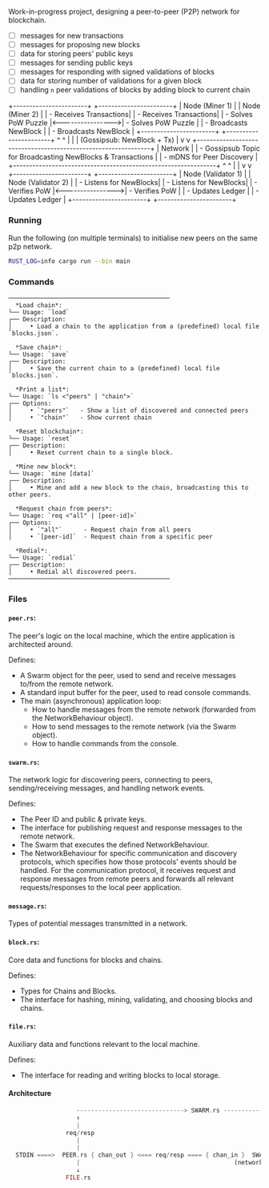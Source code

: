 Work-in-progress project, designing a peer-to-peer (P2P) network for blockchain.


- [ ] messages for new transactions
- [ ] messages for proposing new blocks
- [ ] data for storing peers' public keys
- [ ] messages for sending public keys
- [ ] messages for responding with signed validations of blocks
- [ ] data for storing number of validations for a given block
- [ ] handling `n` peer validations of blocks by adding block to current chain

 +-----------------------+                   +-----------------------+
 |     Node (Miner 1)    |                   |     Node (Miner 2)    |
 | - Receives Transactions|                  | - Receives Transactions|
 | - Solves PoW Puzzle    |<---------------->| - Solves PoW Puzzle    |
 | - Broadcasts NewBlock  |                  | - Broadcasts NewBlock  |
 +-----------------------+                   +-----------------------+
           ^                                         ^
           |                                         |
           |     (Gossipsub: NewBlock + Tx)          |
           v                                         v
 +---------------------------------------------------------------+
 |                           Network                             |
 | - Gossipsub Topic for Broadcasting NewBlocks & Transactions   |
 | - mDNS for Peer Discovery                                      |
 +---------------------------------------------------------------+
           ^                                         ^
           |                                         |
           v                                         v
 +-----------------------+                   +-----------------------+
 |   Node (Validator 1)  |                   |   Node (Validator 2)  |
 | - Listens for NewBlocks|                  | - Listens for NewBlocks|
 | - Verifies PoW         |<---------------->| - Verifies PoW         |
 | - Updates Ledger       |                  | - Updates Ledger       |
 +-----------------------+                   +-----------------------+


### Running

Run the following (on multiple terminals) to initialise new peers on the same p2p network.

```sh
RUST_LOG=info cargo run --bin main
```
### Commands
```
─────────────────────────────────────────────
  *Load chain*:
└── Usage: `load`
┌── Description:
│     • Load a chain to the application from a (predefined) local file `blocks.json`.

  *Save chain*:
└── Usage: `save`
┌── Description:
│     • Save the current chain to a (predefined) local file  `blocks.json`.

  *Print a list*:
└── Usage: `ls <"peers" | "chain">`
┌── Options:
│     • `"peers"`   - Show a list of discovered and connected peers
│     • `"chain"`   - Show current chain

  *Reset blockchain*:
└── Usage: `reset`
┌── Description:
│     • Reset current chain to a single block.

  *Mine new block*:
└── Usage: `mine [data]`
┌── Description:
│     • Mine and add a new block to the chain, broadcasting this to other peers.

  *Request chain from peers*:
└── Usage: `req <"all" | [peer-id]>`
┌── Options:
│     • `"all"`      - Request chain from all peers
│     • `[peer-id]`  - Request chain from a specific peer

  *Redial*:
└── Usage: `redial`
┌── Description:
│     • Redial all discovered peers.
─────────────────────────────────────────────
```
### Files

#### `peer.rs`:
The peer's logic on the local machine, which the entire application is architected around.

Defines:
  - A Swarm object for the peer, used to send and receive messages to/from the remote network.
  - A standard input buffer for the peer, used to read console commands.
  - The main (asynchronous) application loop:
    - How to handle messages from the remote network (forwarded from the NetworkBehaviour object).
    - How to send messages to the remote network (via the Swarm object).
    - How to handle commands from the console.

#### `swarm.rs`:
The network logic for discovering peers, connecting to peers, sending/receiving messages, and handling network events.

Defines:
  - The Peer ID and public & private keys.
  - The interface for publishing request and response messages to the remote network.
  - The Swarm that executes the defined NetworkBehaviour.
  - The NetworkBehaviour for specific communication and discovery protocols, which specifies how those protocols' events should be handled. For the communication protocol, it receives request and response messages from remote peers and forwards all relevant requests/responses to the local peer application.

#### `message.rs`:
Types of potential messages transmitted in a network.

#### `block.rs`:
Core data and functions for blocks and chains.

Defines:
  - Types for Chains and Blocks.
  - The interface for hashing, mining, validating, and choosing blocks and chains.

#### `file.rs`:
Auxiliary data and functions relevant to the local machine.

Defines:
  - The interface for reading and writing blocks to local storage.


#### Architecture
```rs
                   ------------------------------> SWARM.rs ---------------------------->
                   ↑                                                                    |
                   |                                                                    |
                req/resp                                                             req/resp
                   |                                                                    |
                   |                                                                    ↓
  STDIN ====>  PEER.rs { chan_out } <=== req/resp ==== { chan_in }  SWARM.rs  <-- event <---   P2P_NETWORK
                   |                                           (network behaviour)
                   ↓
                FILE.rs
```

<!--
  Note:
  The Peer and NetworkBehaviour object never directly communicate. The Swarm is the intermediary that executes the one-way communication (the NetworkBehaviour sending messages to it the Peer via the local channel) describes in the code, when responding to events.
-->